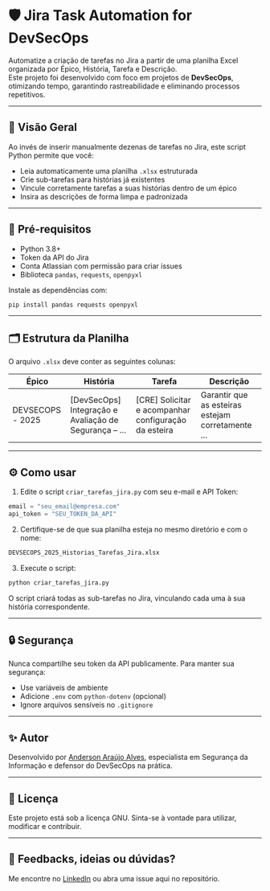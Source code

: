 
# 🛡️ Jira Task Automation for DevSecOps

Automatize a criação de tarefas no Jira a partir de uma planilha Excel organizada por Épico, História, Tarefa e Descrição.  
Este projeto foi desenvolvido com foco em projetos de **DevSecOps**, otimizando tempo, garantindo rastreabilidade e eliminando processos repetitivos.

---

## 🚀 Visão Geral

Ao invés de inserir manualmente dezenas de tarefas no Jira, este script Python permite que você:
- Leia automaticamente uma planilha `.xlsx` estruturada
- Crie sub-tarefas para histórias já existentes
- Vincule corretamente tarefas a suas histórias dentro de um épico
- Insira as descrições de forma limpa e padronizada

---

## 🧩 Pré-requisitos

- Python 3.8+
- Token da API do Jira
- Conta Atlassian com permissão para criar issues
- Biblioteca `pandas`, `requests`, `openpyxl`

Instale as dependências com:

```bash
pip install pandas requests openpyxl
```

---

## 🗂️ Estrutura da Planilha

O arquivo `.xlsx` deve conter as seguintes colunas:

| Épico            | História                                                | Tarefa                                               | Descrição                                              |
|------------------|----------------------------------------------------------|------------------------------------------------------|---------------------------------------------------------|
| DEVSECOPS - 2025 | [DevSecOps] Integração e Avaliação de Segurança – ...   | [CRE] Solicitar e acompanhar configuração da esteira | Garantir que as esteiras estejam corretamente ...       |

---

## ⚙️ Como usar

1. Edite o script `criar_tarefas_jira.py` com seu e-mail e API Token:

```python
email = "seu_email@empresa.com"
api_token = "SEU_TOKEN_DA_API"
```

2. Certifique-se de que sua planilha esteja no mesmo diretório e com o nome:

```bash
DEVSECOPS_2025_Historias_Tarefas_Jira.xlsx
```

3. Execute o script:

```bash
python criar_tarefas_jira.py
```

O script criará todas as sub-tarefas no Jira, vinculando cada uma à sua história correspondente.

---

## 🔒 Segurança

Nunca compartilhe seu token da API publicamente. Para manter sua segurança:
- Use variáveis de ambiente
- Adicione `.env` com `python-dotenv` (opcional)
- Ignore arquivos sensíveis no `.gitignore`

---

## ✨ Autor

Desenvolvido por [Anderson Araújo Alves](https://www.linkedin.com/in/andersonaraujoalves/), especialista em Segurança da Informação e defensor do DevSecOps na prática.

---

## 📜 Licença

Este projeto está sob a licença GNU. Sinta-se à vontade para utilizar, modificar e contribuir.

---

## 💬 Feedbacks, ideias ou dúvidas?

Me encontre no [LinkedIn](https://www.linkedin.com/in/andersonaraujoalves/) ou abra uma issue aqui no repositório.
